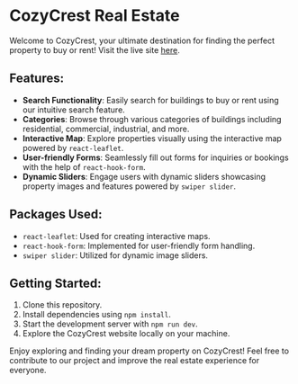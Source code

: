# CozyCrest Real Estate

Welcome to CozyCrest, your ultimate destination for finding the perfect property to buy or rent! Visit the live site [here](https://real-estate-c27bf.web.app/).

## Features:

- **Search Functionality**: Easily search for buildings to buy or rent using our intuitive search feature.
- **Categories**: Browse through various categories of buildings including residential, commercial, industrial, and more.
- **Interactive Map**: Explore properties visually using the interactive map powered by `react-leaflet`.
- **User-friendly Forms**: Seamlessly fill out forms for inquiries or bookings with the help of `react-hook-form`.
- **Dynamic Sliders**: Engage users with dynamic sliders showcasing property images and features powered by `swiper slider`.

## Packages Used:

- `react-leaflet`: Used for creating interactive maps.
- `react-hook-form`: Implemented for user-friendly form handling.
- `swiper slider`: Utilized for dynamic image sliders.

## Getting Started:

1. Clone this repository.
2. Install dependencies using `npm install`.
3. Start the development server with `npm run dev`.
4. Explore the CozyCrest website locally on your machine.

Enjoy exploring and finding your dream property on CozyCrest! Feel free to contribute to our project and improve the real estate experience for everyone.
